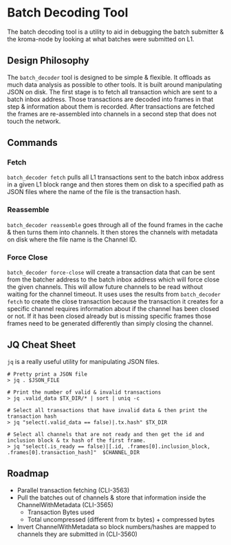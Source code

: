 # Batch Decoding Tool

The batch decoding tool is a utility to aid in debugging the batch submitter & the kroma-node
by looking at what batches were submitted on L1.

## Design Philosophy

The `batch_decoder` tool is designed to be simple & flexible. It offloads as much data analysis
as possible to other tools. It is built around manipulating JSON on disk. The first stage is to
fetch all transaction which are sent to a batch inbox address. Those transactions are decoded into
frames in that step & information about them is recorded. After transactions are fetched the frames
are re-assembled into channels in a second step that does not touch the network.

## Commands

### Fetch

`batch_decoder fetch` pulls all L1 transactions sent to the batch inbox address in a given L1 block
range and then stores them on disk to a specified path as JSON files where the name of the file is
the transaction hash.

### Reassemble

`batch_decoder reassemble` goes through all of the found frames in the cache & then turns them
into channels. It then stores the channels with metadata on disk where the file name is the Channel ID.

### Force Close

`batch_decoder force-close` will create a transaction data that can be sent from the batcher address to
the batch inbox address which will force close the given channels. This will allow future channels to
be read without waiting for the channel timeout. It uses uses the results from `batch_decoder fetch` to
create the close transaction because the transaction it creates for a specific channel requires information
about if the channel has been closed or not. If it has been closed already but is missing specific frames
those frames need to be generated differently than simply closing the channel.


## JQ Cheat Sheet

`jq` is a really useful utility for manipulating JSON files.

```shell
# Pretty print a JSON file
> jq . $JSON_FILE

# Print the number of valid & invalid transactions
> jq .valid_data $TX_DIR/* | sort | uniq -c

# Select all transactions that have invalid data & then print the transaction hash
> jq "select(.valid_data == false)|.tx.hash" $TX_DIR

# Select all channels that are not ready and then get the id and inclusion block & tx hash of the first frame.
> jq "select(.is_ready == false)|[.id, .frames[0].inclusion_block, .frames[0].transaction_hash]"  $CHANNEL_DIR
```


## Roadmap

- Parallel transaction fetching (CLI-3563)
- Pull the batches out of channels & store that information inside the ChannelWithMetadata (CLI-3565)
  - Transaction Bytes used
  - Total uncompressed (different from tx bytes) + compressed bytes
- Invert ChannelWithMetadata so block numbers/hashes are mapped to channels they are submitted in (CLI-3560)
